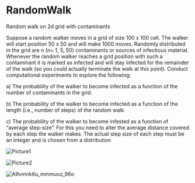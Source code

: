 # RandomWalk
Random walk on 2d grid with contaminants

Suppose a random walker moves in a grid of size 100 x 100 cell. The walker will start position 50 x 50
and will make 1000 moves. Randomly distributed in the grid are n (n= 1, 5, 50) contaminants or sources
of infectious material. Whenever the random walker reaches a grid position with such a contaminant it
is marked as infected and will stay infected for the remainder of the walk (so you could actually
terminate the walk at this point). Conduct computational experiments to explore the following:

a) The probability of the walker to become infected as a function of the number of contaminants in
the grid.

b) The probability of the walker to become infected as a function of the length (i.e., number of steps)
of the random walk.

c) The probability of the walker to become infested as a function of “average step-size”. For this you
need to alter the average distance covered by each step the walker makes. The actual step size of
each step must be an integer and is chosen from a distribution

![Picture1](https://user-images.githubusercontent.com/77468658/192350405-f72fdddc-8e64-4857-be55-425bdd9e7d6f.png)

![Picture2](https://user-images.githubusercontent.com/77468658/192350415-9c4a426f-fbde-4597-a096-1827fd4602e3.png)

![A9vmnk6u_mmmuoz_96o](https://user-images.githubusercontent.com/77468658/192350425-63a17bd2-dbbe-4b91-ad3b-0577f53a4f06.png)
